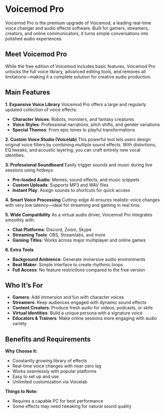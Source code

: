 # Voicemod Pro

Voicemod Pro is the premium upgrade of Voicemod, a leading real-time voice changer and audio effects software. Built for gamers, streamers, creators, and online communicators, it turns simple conversations into polished audio experiences.

## **Meet Voicemod Pro**
While the free edition of Voicemod includes basic features, Voicemod Pro unlocks the full voice library, advanced editing tools, and removes all limitations—making it a complete solution for creative audio production.


## **Main Features**

**1. Expansive Voice Library**
Voicemod Pro offers a large and regularly updated collection of voice effects:

* **Character Voices**: Robots, monsters, and fantasy creatures
* **Voice Styles**: Professional narrations, pitch shifts, and gender variations
* **Special Themes**: From epic tones to playful transformations

**2. Custom Voice Studio (Voicelab)**
This powerful tool lets users design original voice filters by combining multiple sound effects. With distortions, EQ tweaks, and acoustic layering, you can craft entirely new vocal identities.

**3. Professional Soundboard**
Easily trigger sounds and music during live sessions using hotkeys:

* **Pre-loaded Audio**: Memes, sound effects, and music snippets
* **Custom Uploads**: Supports MP3 and WAV files
* **Instant Play**: Assign sounds to shortcuts for quick access

**4. Smart Voice Processing**
Cutting-edge AI ensures realistic voice changes with very low latency—ideal for streaming and gaming in real time.

**5. Wide Compatibility**
As a virtual audio driver, Voicemod Pro integrates smoothly with:

* **Chat Platforms**: Discord, Zoom, Skype
* **Streaming Tools**: OBS, Streamlabs, and more
* **Gaming Titles**: Works across major multiplayer and online games

**6. Extra Tools**

* **Background Ambience**: Generate immersive audio environments
* **Beat Maker**: Simple interface to create rhythmic loops
* **Full Access**: No feature restrictions compared to the free version

## **Who It’s For**

* **Gamers**: Add immersion and fun with character voices
* **Streamers**: Keep audiences engaged with dynamic sound effects
* **Content Creators**: Produce fresh audio for videos, podcasts, or skits
* **Virtual Identities**: Build a unique persona with a signature voice
* **Educators & Trainers**: Make online sessions more engaging with audio variety

## **Benefits and Requirements**

**Why Choose It:**

* Constantly growing library of effects
* Real-time voice changes with near-zero lag
* Works seamlessly with popular platforms
* Easy to set up and use
* Unlimited customization via Voicelab

**Things to Note:**

* Requires a capable PC for best performance
* Some effects may need tweaking for natural sound quality
